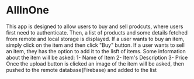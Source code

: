 # AllInOne
This app is designed to allow users to buy and sell prodcuts, where users first need to authenticate. Then, a list of products and some details
fetched from remote and local storage is displayed.
If a user wants to buy an item, simply click on the item and then click "Buy" button.
If a user wants to sell an item, they has the option to add it to the lisft of items. Some information about the item will 
be asked: 
1- Name of Item
2- Item's Description
3- Price
Once the upload button is clicked an image of the item will be asked, then pushed to the remote database(Firebase) and added to the list
